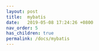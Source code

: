 ```yaml
---
layout: post
title:  mybatis
date:   2019-05-08 17:24:26 +0800
nav_order: 5
has_children: true
permalink: /docs/mybatis
---
```



